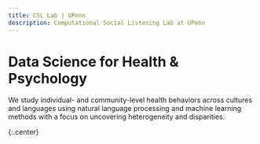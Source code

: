 ```yaml
---
title: CSL Lab | UPenn
description: Computational Social Listening Lab at UPenn
---
```


# Data Science for Health & Psychology

We study individual- and community-level health behaviors across cultures and languages using natural language processing and machine learning methods with a focus on uncovering heterogeneity and disparities.


{:.center}

